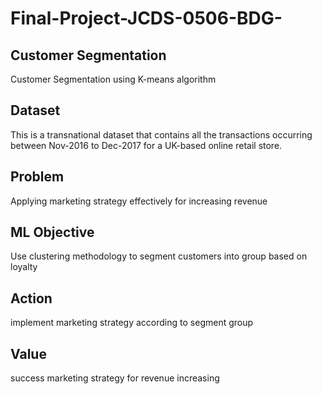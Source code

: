 # Final-Project-JCDS-0506-BDG-

## Customer Segmentation 
Customer Segmentation using K-means algorithm


## Dataset
This is a transnational dataset that contains all the transactions occurring between Nov-2016 to Dec-2017 for a UK-based online retail store.


## Problem 
Applying marketing strategy effectively for increasing revenue

## ML Objective 
Use clustering methodology to segment customers into group based on loyalty

## Action
implement marketing strategy according to segment group

## Value
success marketing strategy for revenue increasing

